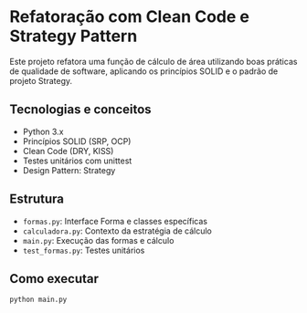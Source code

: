 # Refatoração com Clean Code e Strategy Pattern

Este projeto refatora uma função de cálculo de área utilizando boas práticas de qualidade de software, aplicando os princípios SOLID e o padrão de projeto Strategy.

## Tecnologias e conceitos

- Python 3.x
- Princípios SOLID (SRP, OCP)
- Clean Code (DRY, KISS)
- Testes unitários com unittest
- Design Pattern: Strategy

## Estrutura

- `formas.py`: Interface Forma e classes específicas
- `calculadora.py`: Contexto da estratégia de cálculo
- `main.py`: Execução das formas e cálculo
- `test_formas.py`: Testes unitários

##  Como executar

```bash
python main.py
